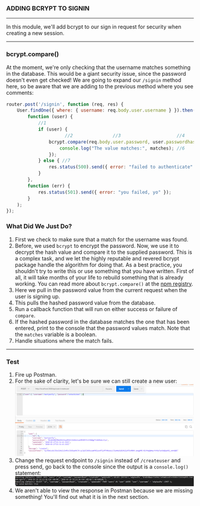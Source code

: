 
### ADDING BCRYPT TO SIGNIN
---
In this module, we'll add bcrypt to our sign in request for security when creating a new session. 

<hr />

### bcrypt.compare()
At the moment, we're only checking that the username matches something in the database. This would be a giant security issue, since the password doesn't even get checked! We are going to expand our `/signin` method here, so be aware that we are adding to the previous method where you see comments: 

```js
router.post('/signin', function (req, res) {
	User.findOne({ where: { username: req.body.user.username } }).then(
		function (user) {
			//1
			if (user) {
				      //2				//3						//4			//5
				bcrypt.compare(req.body.user.password, user.passwordhash, function (err, matches) {
					console.log("The value matches:", matches); //6
				});
			} else { //7
				res.status(500).send({ error: "failed to authenticate" });
			}
		},
		function (err) {
			res.status(501).send({ error: "you failed, yo" });
		}
	);
});
```

### What Did We Just Do?
1. First we check to make sure that a match for the username was found.
2. Before, we used `bcrypt` to encrypt the password. Now, we use it to decrypt the hash value and compare it to the supplied password. This is a complex task, and we let the highly reputable and revered bcrypt package handle the algorithm for doing that. As a best practice, you shouldn't try to write this or use something that you have written. First of all, it will take months of your life to rebuild something that is already working. You can read more about `bcrypt.compare()` at the [npm registry](https://www.npmjs.com/package/bcryptjs).
3. Here we pull in the password value from the current request when the user is signing up.
4. This pulls the hashed password value from the database. 
5. Run a callback function that will run on either success or failure of `compare`.
6. If the hashed password in the database matches the one that has been entered, print to the console that the password values match. Note that the `matches` variable is a boolean.
7. Handle situations where the match fails.

<hr />

### Test
1. Fire up Postman.
2. For the sake of clarity, let's be sure we can still create a new user:
![screenshot](assets/02-ccreateuser.PNG)
3. Change the request endpoint to `/signin` instead of `/createuser` and press send, go back to the console since the output is a `console.log()` statement:
![screenshot](assets/02-signin.PNG)
4. We aren't able to view the response in Postman because we are missing something! You'll find out what it is in the next section.